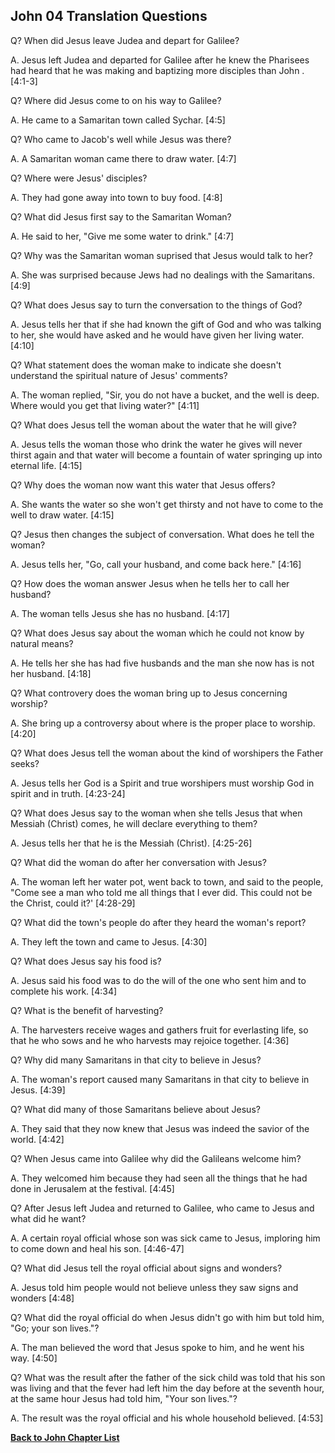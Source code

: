 ## John 04 Translation Questions ##

Q? When did Jesus leave Judea and depart for Galilee?

A. Jesus left Judea and departed for Galilee after he knew the Pharisees had heard that he was making and baptizing more disciples than John . [4:1-3]

Q? Where did Jesus come to on his way to Galilee?

A. He came to a Samaritan town called Sychar. [4:5]

Q? Who came to Jacob's well while Jesus was there?

A. A Samaritan woman came there to draw water. [4:7]

Q? Where were Jesus' disciples?

A. They had gone away into town to buy food. [4:8]

Q? What did Jesus first say to the Samaritan Woman?

A. He said to her, "Give me some water to drink." [4:7]

Q? Why was the Samaritan woman suprised that Jesus would talk to her?

A. She was surprised because Jews had no dealings with the Samaritans. [4:9]

Q? What does Jesus say to turn the conversation to the things of God?

A. Jesus tells her that if she had known the gift of God and who was talking to her, she would have asked and he would have given her living water. [4:10]

Q? What statement does the woman make to indicate she doesn't understand the spiritual nature of Jesus' comments?

A. The woman replied, "Sir, you do not have a bucket, and the well is deep. Where would you get that living water?" [4:11]

Q? What does Jesus tell the woman about the water that he will give?

A. Jesus tells the woman those who drink the water he gives will never thirst again and that water will become a fountain of water springing up into eternal life. [4:15]

Q? Why does the woman now want this water that Jesus offers?

A. She wants the water so she won't get thirsty and not have to come to the well to draw water. [4:15]

Q? Jesus then changes the subject of conversation. What does he tell the woman?

A. Jesus tells her, "Go, call your husband, and come back here." [4:16]

Q? How does the woman answer Jesus when he tells her to call her husband?

A. The woman tells Jesus she has no husband. [4:17]

Q? What does Jesus say about the woman which he could not know by natural means?

A. He tells her she has had five husbands and the man she now has is not her husband. [4:18]

Q? What controvery does the woman bring up to Jesus concerning worship?

A. She bring up a controversy about where is the proper place to worship. [4:20]

Q? What does Jesus tell the woman about the kind of worshipers the Father seeks?

A. Jesus tells her God is a Spirit and true worshipers must worship God in spirit and in truth. [4:23-24]

Q? What does Jesus say to the woman when she tells Jesus that when Messiah (Christ) comes, he will declare everything to them?

A. Jesus tells her that he is the Messiah (Christ). [4:25-26]

Q? What did the woman do after her conversation with Jesus?

A. The woman left her water pot, went back to town, and said to the people, "Come see a man who told me all things that I ever did. This could not be the Christ, could it?' [4:28-29]

Q? What did the town's people do after they heard the woman's report?

A. They left the town and came to Jesus. [4:30]

Q? What does Jesus say his food is?

A. Jesus said his food was to do the will of the one who sent him and to complete his work. [4:34]

Q? What is the benefit of harvesting?

A. The harvesters receive wages and gathers fruit for everlasting life, so that he who sows and he who harvests may rejoice together. [4:36]

Q? Why did many Samaritans in that city to believe in Jesus?

A. The woman's report caused many Samaritans in that city to believe in Jesus. [4:39]

Q? What did many of those Samaritans believe about Jesus?

A. They said that they now knew that Jesus was indeed the savior of the world. [4:42]

Q? When Jesus came into Galilee why did the Galileans welcome him?

A. They welcomed him because they had seen all the things that he had done in Jerusalem at the festival. [4:45]

Q? After Jesus left Judea and returned to Galilee, who came to Jesus and what did he want?

A. A certain royal official whose son was sick came to Jesus, imploring him to come down and heal his son. [4:46-47]

Q? What did Jesus tell the royal official about signs and wonders?

A. Jesus told him people would not believe unless they saw signs and wonders [4:48]

Q? What did the royal official do when Jesus didn't go with him but told him, "Go; your son lives."?

A. The man believed the word that Jesus spoke to him, and he went his way. [4:50]

Q? What was the result after the father of the sick child was told that his son was living and that the fever had left him the day before at the seventh hour, at the same hour Jesus had told him, "Your son lives."?

A. The result was the royal official and his whole household believed. [4:53]

__[Back to John Chapter List](./)__

